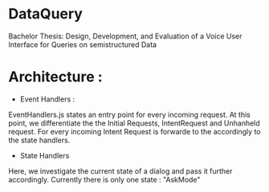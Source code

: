 # DataQuery
Bachelor Thesis: Design, Development, and Evaluation of a Voice User Interface for Queries on semistructured Data

# Architecture :

 - Event Handlers : 
 
EventHandlers.js states an entry point for every incoming request. At this point, we differentiate the the Initial Requests, IntentRequest and Unhanheld request. For every incoming Intent Request is forwarde to the accordingly to the state handlers. 

- State Handlers

Here, we investigate the current state of a dialog and pass it further accordingly. Currently there is only one state : "AskMode" 
